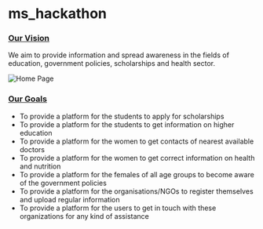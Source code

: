 # ms_hackathon
<h3><u>Our Vision </u></h3>
<p>We aim to provide information and spread awareness in the fields of education, government policies, scholarships and health sector.</p>
<img src="https://user-images.githubusercontent.com/91751379/174636439-6534f519-5126-4656-b995-6e88a1b3edf6.jpeg" alt="Home Page">
<h3><u>Our Goals</u></h3>
<ul>
  <li>To provide a platform for the students to apply for scholarships</li>
  <li>To provide a platform for the students to get information on higher education</li>
  <li>To provide a platform for the women to get contacts of nearest available doctors</li>
  <li>To provide a platform for the women to get correct information on health and nutrition</li>
  <li>To provide a platform for the females of all age groups to become aware of the government policies</li>
  <li>To provide a platform for the organisations/NGOs to register themselves and upload regular information</li>
  <li>To provide a platform for the users to get in touch with these organizations for any kind of assistance</li>
</ul>
